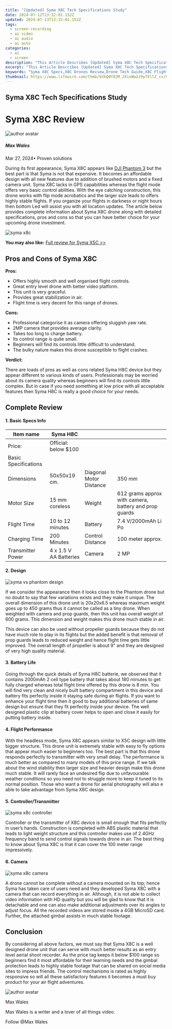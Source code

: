 ```yaml
---
title: "[Updated] Syma X8C Tech Specifications Study"
date: 2024-07-12T13:32:01.152Z
updated: 2024-07-13T13:32:01.152Z
tags: 
  - screen-recording
  - ai video
  - ai audio
  - ai auto
categories: 
  - ai
  - screen
description: "This Article Describes [Updated] Syma X8C Tech Specifications Study"
excerpt: "This Article Describes [Updated] Syma X8C Tech Specifications Study"
keywords: "Syma X8C Specs,X8C Drones Review,Drone Tech Guide,X8C Flight Details,X8C Aerodynamics Study,Syma X8C Spec Sheet,X8C Performance Analysis"
thumbnail: https://www.lifewire.com/thmb/bVkQ0Y82M_2XixWw2z9yfXllZ_c=/540x405/filters:no_upscale():max_bytes(150000):strip_icc()/how-to-watch-the-crow-movies-in-order-742a37ba4e0748e3a691420484c36796.jpg
---
```


## Syma X8C Tech Specifications Study

# Syma X8C Review

![author avatar](https://images.wondershare.com/filmora/article-images/max-wales-author.jpg)

##### Max Wales

 Mar 27, 2024• Proven solutions

 During its first appearance, Syma X8C appears like [DJI Phantom 3](https://tools.techidaily.com/wondershare/filmora/download/) but the best part is that Syma is not that expensive. It becomes an affordable design with all new features due to addition of brushed motors and a fixed camera unit. Syma X8C lacks in GPS capabilities whereas the flight mode offers very basic control abilities. With the eye catching construction, this drone works with flip mode acrobatics and the larger size leads to offers highly stable flights. If you organize your flights in darkness or night hours then bottom Led will assist you with all location updates. The article below provides complete information about Syma X8C drone along with detailed specifications, pros and cons so that you can have better choice for your upcoming drone investment.

![syma x8c](https://images.wondershare.com/filmora/article-images/syma-x8c.jpg)

**You may also like:** [Full review for Syma X5C >>](HTTPS://filmora.wondershare.com/drones/syma-x5c-drone-review.html)

## Pros and Cons of Syma X8C

**Pros:**

* Offers highly smooth and well organised flight controls.
* Great entry level drone with better video platform.
* This unit is very graceful.
* Provides great stabilization in air.
* Flight time is very decent for this range of drones.

**Cons:**

* Professional categorise it as camera offering sluggish yaw rate.
* 2MP camera that provides average clarity.
* Takes too long to charge battery.
* Its control range is quite small.
* Beginners will find its controls little difficult to understand.
* The bulky nature makes this drone susceptible to flight crashes.

 **Verdict:**

 There are loads of pros as well as cons related Syma H8C device but they appear different to various kinds of users. Professionals may be worried about its camera quality whereas beginners will find its controls little complex. But in case if you need something at low price with all acceptable features then Syma H8C is really a good choice for your needs.

## Complete Review

#### 1. Basic Specs Info

| Item name            | Syma H8C               |                         |                                                       |
| -------------------- | ---------------------- | ----------------------- | ----------------------------------------------------- |
| Price:               | Official: below $100   |                         |                                                       |
| Basic Specifications |                        |                         |                                                       |
| Dimensions           | 50x50x19 cm.           | Diagonal Motor Distance | 350 mm                                                |
| Motor Size           | 15 mm coreless         | Weight                  | 612 grams approx with camera, battery and prop guards |
| Flight Time          | 10 to 12 minutes       | Battery                 | 7.4 V/2000mAh Li Po                                   |
| Charging Time        | 200 Minutes            | Control Distance        | 100 meter approx.                                     |
| Transmitter Power    | 4 x 1.5 V AA Batteries | Camera                  | 2 MP                                                  |

#### 2\.  Design

![syma vs phantom design](https://images.wondershare.com/filmora/article-images/syma-vs-phantom-design.jpg)

 If we consider the appearance then it looks close to the Phantom drone but no doubt to say that few variations exists and they make it unique. The overall dimension of this drone unit is 20x20x6.5 whereas maximum weight goes up to 450 grams thus it cannot be called as a tiny drone. When weighted with camera and prop guards, then this unit has overall weight of 600 grams. This dimension and weight makes this drone much stable in air.

 This device can also be used without propeller guards because they do not have much role to play in its flights but the added benefit is that removal of prop guards leads to reduced weight and hence flight time gets little improved. The overall length of propeller is about 9” and they are designed of very high quality material.

#### 3\.  Battery Life

 Going through the quick details of Syma H8C batterie, we observed that it contains 2000mAh 2 cell type battery that takes about 180 minutes to get fully charged whereas total flight time offered by this drone is 8 min. You will find very clean and nicely built battery compartment in this device and battery fits perfectly inside it staying safe during air flights. If you want to enhance your flight time then it good to buy additional batteries of same design but ensure that they fit perfectly inside your device. The well designed plastic clip at battery cover helps to open and close it easily for putting battery inside.

#### 4\.  Flight Performance

 With the headless mode, Syma X8C appears similar to X5C design with little bigger structure. This drone unit is extremely stable with easy to fly options that appear much easier to beginners too. The best part is that this drone responds perfectly to transmitter with very small delay. The performance is much better as compared to many models of this price range. If we talk about the wind stability then larger size and heavier design make this drone much stable. It will rarely face an undesired flip due to unfavourable weather conditions so you need not to struggle more to keep it tuned to its normal position. Those who want a drone for aerial photography will also e able to take advantage from Syma X8C design.

#### 5\.  Controller/Transmitter

![syma x8c controller](https://images.wondershare.com/filmora/article-images/syma-x8c-controller.jpg)

 Controller or the transmitter of X8C device is small enough that fits perfectly in user’s hands. Construction is completed with ABS plastic material that leads to light weight structure and this controller makes use of 2.4GHz frequency band to send control signals towards drone in air. The best thing to know about Syma X8C is that it can cover the 100 meter range impressively.

#### 6\.  Camera

![syma x8c camera](https://images.wondershare.com/filmora/article-images/syma-x8c-camera.jpg)

 A drone cannot be complete without a camera mounted on its top; hence Syma has taken care of users need and they developed Syma X8C with a camera that can record everything in air. Although, it is not able to collect video information with HD quality but you will be glad to know that it is detachable and one can also make additional adjustments over its angles to adjust focus. All the recorded videos are stored inside a 4GB MicroSD card. Further, the attached gimbal assists in much stable footage.

## Conclusion

 By considering all above factors, we must say that Syma X8C is a well designed drone unit that can serve with much better results as an entry level aerial shoot recorder. As the price tag keeps it below $100 range so beginners find it most affordable for their learning needs and the gimbal protection leads to highly stable footage that can be shared on social media sites to impress friends. The control mechanisms is rated as highly responsive so will all these satisfactory features it becomes a must buy product for your air flight adventures.

![author avatar](https://images.wondershare.com/filmora/article-images/max-wales-author.jpg)

Max Wales

Max Wales is a writer and a lover of all things video.

Follow @Max Wales



<ins class="adsbygoogle"
     style="display:block"
     data-ad-format="autorelaxed"
     data-ad-client="ca-pub-7571918770474297"
     data-ad-slot="1223367746"></ins>

<ins class="adsbygoogle"
     style="display:block"
     data-ad-format="autorelaxed"
     data-ad-client="ca-pub-7571918770474297"
     data-ad-slot="1223367746"></ins>



<ins class="adsbygoogle"
     style="display:block"
     data-ad-client="ca-pub-7571918770474297"
     data-ad-slot="8358498916"
     data-ad-format="auto"
     data-full-width-responsive="true"></ins>







